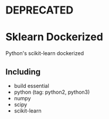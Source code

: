 # DEPRECATED
# Sklearn Dockerized
Python's scikit-learn dockerized

## Including
- build essential
- python (tag: python2, python3)
- numpy
- scipy
- scikit-learn
